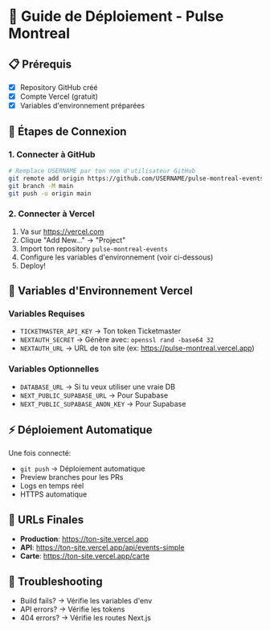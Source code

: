 # 🚀 Guide de Déploiement - Pulse Montreal

## 📋 Prérequis
- [x] Repository GitHub créé
- [x] Compte Vercel (gratuit)
- [x] Variables d'environnement préparées

## 🔗 Étapes de Connexion

### 1. Connecter à GitHub
```bash
# Remplace USERNAME par ton nom d'utilisateur GitHub
git remote add origin https://github.com/USERNAME/pulse-montreal-events.git
git branch -M main
git push -u origin main
```

### 2. Connecter à Vercel
1. Va sur https://vercel.com
2. Clique "Add New..." → "Project"
3. Import ton repository `pulse-montreal-events`
4. Configure les variables d'environnement (voir ci-dessous)
5. Deploy!

## 🔐 Variables d'Environnement Vercel

### Variables Requises
- `TICKETMASTER_API_KEY` → Ton token Ticketmaster
- `NEXTAUTH_SECRET` → Génère avec: `openssl rand -base64 32`
- `NEXTAUTH_URL` → URL de ton site (ex: https://pulse-montreal.vercel.app)

### Variables Optionnelles
- `DATABASE_URL` → Si tu veux utiliser une vraie DB
- `NEXT_PUBLIC_SUPABASE_URL` → Pour Supabase
- `NEXT_PUBLIC_SUPABASE_ANON_KEY` → Pour Supabase

## ⚡ Déploiement Automatique
Une fois connecté:
- `git push` → Déploiement automatique
- Preview branches pour les PRs
- Logs en temps réel
- HTTPS automatique

## 🎯 URLs Finales
- **Production**: https://ton-site.vercel.app
- **API**: https://ton-site.vercel.app/api/events-simple
- **Carte**: https://ton-site.vercel.app/carte

## 🔧 Troubleshooting
- Build fails? → Vérifie les variables d'env
- API errors? → Vérifie les tokens
- 404 errors? → Vérifie les routes Next.js

